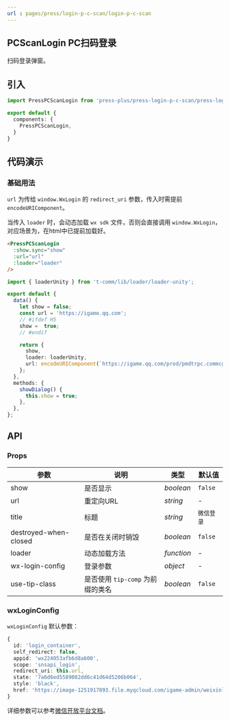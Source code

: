 ```yaml
---
url : pages/press/login-p-c-scan/login-p-c-scan
---
```


## PCScanLogin PC扫码登录

扫码登录弹窗。

## 引入

```ts
import PressPCScanLogin from 'press-plus/press-login-p-c-scan/press-login-p-c-scan';

export default {
  components: {
    PressPCScanLogin,
  }
}
```

## 代码演示

### 基础用法

`url` 为传给 `window.WxLogin` 的 `redirect_uri` 参数，传入时需提前 `encodeURIComponent`。

当传入 `loader` 时，会动态加载 `wx sdk` 文件，否则会直接调用 `window.WxLogin`，对应场景为，在html中已提前加载好。

```html
<PressPCScanLogin
  :show.sync="show"
  :url="url"
  :loader="loader"
/>
```

```ts
import { loaderUnity } from 't-comm/lib/loader/loader-unity';

export default {
  data() {
    let show = false;
    const url = 'https://igame.qq.com';
    // #ifdef H5
    show =  true;
    // #endif

    return {
      show,
      loader: loaderUnity,
      url: encodeURIComponent(`https://igame.qq.com/prod/pmdtrpc.commcgi.user.user/QueryUserInfo?_ltype=tiploginwxpc&_jumpurl=${encodeURIComponent(url)}`),
    };
  },
  methods: {
    showDialog() {
      this.show = true;
    },
  },
};
```

## API

### Props

| 参数                  | 说明                             | 类型       | 默认值     |
| --------------------- | -------------------------------- | ---------- | ---------- |
| show                  | 是否显示                         | _boolean_  | `false`    |
| url                   | 重定向URL                        | _string_   | -          |
| title                 | 标题                             | _string_   | `微信登录` |
| destroyed-when-closed | 是否在关闭时销毁                 | _boolean_  | `false`    |
| loader                | 动态加载方法                     | _function_ | -          |
| wx-login-config       | 登录参数                         | _object_   | -          |
| use-tip-class         | 是否使用 `tip-comp` 为前缀的类名 | _boolean_  | `false`    |


### wxLoginConfig

`wxLoginConfig` 默认参数：

```ts
{
  id: 'login_container',
  self_redirect: false,
  appid: 'wx224053afb6d8a600',
  scope: 'snsapi_login',
  redirect_uri: this.url, 
  state: '7a6d6ed5589082dd6c41d64d5206b064',
  style: 'black',
  href: 'https://image-1251917893.file.myqcloud.com/igame-admin/weixinlogin.css',
}
```

详细参数可以参考[微信开放平台文档](https://developers.weixin.qq.com/doc/oplatform/Website_App/WeChat_Login/Wechat_Login.html)。

